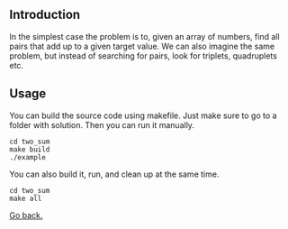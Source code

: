 ## Introduction

In the simplest case the problem is to, given an array of numbers, find all pairs that add up to a given target value. We can also imagine the same problem, but instead of searching for pairs, look for triplets, quadruplets etc.

## Usage

You can build the source code using makefile. Just make sure to go to a folder with solution. Then you can run it manually.

```
cd two_sum
make build
./example
```

You can also build it, run, and clean up at the same time.

```
cd two_sum
make all
```

[Go back.](../README.md#workshop-embedded-tietoevry)

